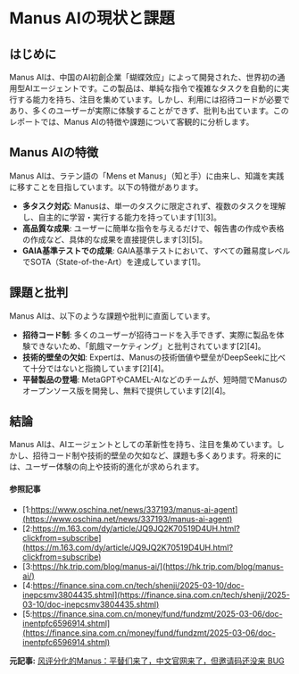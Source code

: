 # Manus AIの現状と課題

## はじめに

Manus AIは、中国のAI初創企業「蝴蝶效应」によって開発された、世界初の通用型AIエージェントです。この製品は、単純な指令で複雑なタスクを自動的に実行する能力を持ち、注目を集めています。しかし、利用には招待コードが必要であり、多くのユーザーが実際に体験することができず、批判も出ています。このレポートでは、Manus AIの特徴や課題について客観的に分析します。

## Manus AIの特徴

Manus AIは、ラテン語の「Mens et Manus」（知と手）に由来し、知識を実践に移すことを目指しています。以下の特徴があります。

- **多タスク対応**: Manusは、単一のタスクに限定されず、複数のタスクを理解し、自主的に学習・実行する能力を持っています[1][3]。
- **高品質な成果**: ユーザーに簡単な指令を与えるだけで、報告書の作成や表格の作成など、具体的な成果を直接提供します[3][5]。
- **GAIA基準テストでの成果**: GAIA基準テストにおいて、すべての難易度レベルでSOTA（State-of-the-Art）を達成しています[1]。

## 課題と批判

Manus AIは、以下のような課題や批判に直面しています。

- **招待コード制**: 多くのユーザーが招待コードを入手できず、実際に製品を体験できないため、「飢餓マーケティング」と批判されています[2][4]。
- **技術的壁垒の欠如**: Expertは、Manusの技術価値や壁垒がDeepSeekに比べて十分ではないと指摘しています[2][4]。
- **平替製品の登場**: MetaGPTやCAMEL-AIなどのチームが、短時間でManusのオープンソース版を開発し、無料で提供しています[2][4]。

## 結論

Manus AIは、AIエージェントとしての革新性を持ち、注目を集めています。しかし、招待コード制や技術的壁垒の欠如など、課題も多くあります。将来的には、ユーザー体験の向上や技術的進化が求められます。

#### 参照記事
- [1:https://www.oschina.net/news/337193/manus-ai-agent](https://www.oschina.net/news/337193/manus-ai-agent)
- [2:https://m.163.com/dy/article/JQ9JQ2K70519D4UH.html?clickfrom=subscribe](https://m.163.com/dy/article/JQ9JQ2K70519D4UH.html?clickfrom=subscribe)
- [3:https://hk.trip.com/blog/manus-ai/](https://hk.trip.com/blog/manus-ai/)
- [4:https://finance.sina.com.cn/tech/shenji/2025-03-10/doc-inepcsmv3804435.shtml](https://finance.sina.com.cn/tech/shenji/2025-03-10/doc-inepcsmv3804435.shtml)
- [5:https://finance.sina.com.cn/money/fund/fundzmt/2025-03-06/doc-inentpfc6596914.shtml](https://finance.sina.com.cn/money/fund/fundzmt/2025-03-06/doc-inentpfc6596914.shtml)


**元記事:** [风评分化的Manus：平替们来了，中文官网来了，但邀请码还没来 BUG](https://finance.sina.com.cn/tech/shenji/2025-03-10/doc-inepcsmv3804435.shtml)